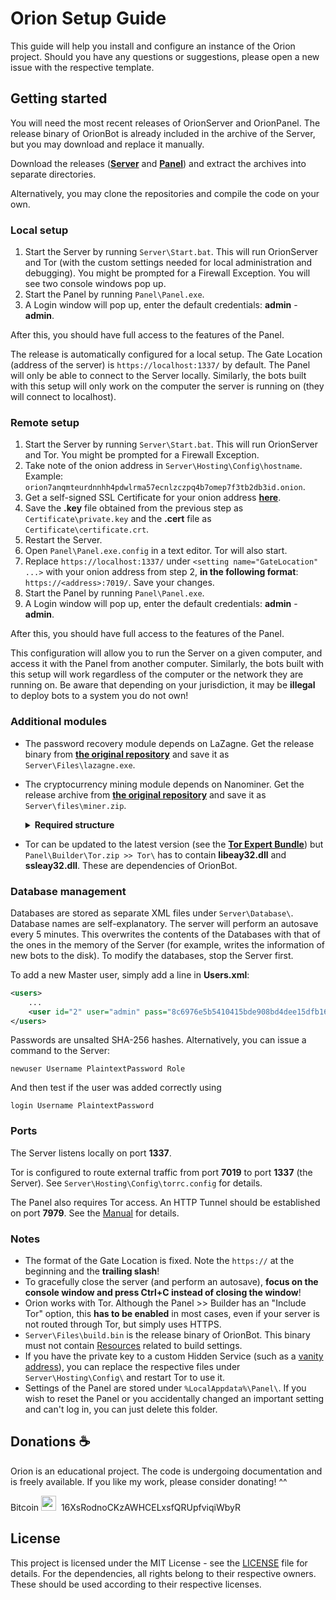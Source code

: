 ﻿# Orion Setup Guide
This guide will help you install and configure an instance of the Orion project. Should you have any questions or suggestions, please open a new issue with the respective template.

## Getting started
You will need the most recent releases of OrionServer and OrionPanel. The release binary of OrionBot is already included in the archive of the Server, but you may download and replace it manually.

Download the releases ([**Server**](https://github.com/Raffy27/OrionServer/releases) and [**Panel**](https://github.com/Raffy27/OrionPanel/releases)) and extract the archives into separate directories.

Alternatively, you may clone the repositories and compile the code on your own. 

### Local setup
1. Start the Server by running `Server\Start.bat`. This will run OrionServer and Tor (with the custom settings needed for local administration and debugging). You might be prompted for a Firewall Exception. You will see two console windows pop up.
2. Start the Panel by running `Panel\Panel.exe`.
3. A Login window will pop up, enter the default credentials: **admin** - **admin**.

After this, you should have full access to the features of the Panel.

The release is automatically configured for a local setup. The Gate Location (address of the server) is `https://localhost:1337/` by default. The Panel will only be able to connect to the Server locally. Similarly, the bots built with this setup will only work on the computer the server is running on (they will connect to localhost).

### Remote setup
1. Start the Server by running `Server\Start.bat`. This will run OrionServer and Tor. You might be prompted for a Firewall Exception. 
2. Take note of the onion address in `Server\Hosting\Config\hostname`. Example: `orion7anqmteurdnnhh4pdwlrma57ecnlzczpq4b7omep7f3tb2db3id.onion`.
3. Get a self-signed SSL Certificate for your onion address [**here**](https://www.selfsignedcertificate.com/).
4. Save the **.key** file obtained from the previous step as `Certificate\private.key` and the **.cert** file as `Certificate\certificate.crt`.
5. Restart the Server.
6. Open `Panel\Panel.exe.config` in a text editor. Tor will also start.
7. Replace `https://localhost:1337/` under `<setting name="GateLocation" ...>` with your onion address from step 2, **in the following format**: `https://<address>:7019/`. Save your changes.
8. Start the Panel by running `Panel\Panel.exe`.
9. A Login window will pop up, enter the default credentials: **admin** - **admin**.

After this, you should have full access to the features of the Panel.

This configuration will allow you to run the Server on a given computer, and access it with the Panel from another computer. Similarly, the bots built with this setup will work regardless of the computer or the network they are running on. Be aware that depending on your jurisdiction, it may be **illegal** to deploy bots to a system you do not own!

### Additional modules
* The password recovery module depends on LaZagne. Get the release binary from [**the original repository**](https://github.com/AlessandroZ/LaZagne/releases) and save it as `Server\Files\lazagne.exe`.
* The cryptocurrency mining module depends on Nanominer. Get the release archive from [**the original repository**](https://github.com/nanopool/nanominer/releases) and save it as `Server\files\miner.zip`. <details>
    <summary><b>Required structure</b></summary>
    
    ```txt
    miner.zip
    ├── nanominer.exe
    ├── config.ini
    └── ...
    ```
    The bot will replace the variable **%rigName%** (in **config.ini**) with a unique worker name.
</details>

* Tor can be updated to the latest version (see the [**Tor Expert Bundle**](https://www.torproject.org/download/tor/)) but `Panel\Builder\Tor.zip >> Tor\` has to contain **libeay32.dll** and **ssleay32.dll**. These are dependencies of OrionBot.

### Database management

Databases are stored as separate XML files under `Server\Database\`. Database names are self-explanatory.
The server will perform an autosave every 5 minutes. This overwrites the contents of the Databases with that of the ones in the memory of the Server (for example, writes the information of new bots to the disk). To modify the databases, stop the Server first.

To add a new Master user, simply add a line in **Users.xml**:
```xml
<users>
    ...
    <user id="2" user="admin" pass="8c6976e5b5410415bde908bd4dee15dfb167a9c873fc4bb8a81f6f2ab448a918" role="Master"/>
</users>
```
Passwords are unsalted SHA-256 hashes. Alternatively, you can issue a command to the Server:
```shell
newuser Username PlaintextPassword Role
```
And then test if the user was added correctly using
```shell
login Username PlaintextPassword
```

### Ports

The Server listens locally on port **1337**.

Tor is configured to route external traffic from port **7019** to port **1337** (the Server). See `Server\Hosting\Config\torrc.config` for details.

The Panel also requires Tor access. An HTTP Tunnel should be established on port **7979**. See the [Manual](https://2019.www.torproject.org/docs/tor-manual.html.en) for details.

### Notes
* The format of the Gate Location is fixed. Note the `https://` at the beginning and the **trailing slash**!
* To gracefully close the server (and perform an autosave), **focus on the console window and press Ctrl+C instead of closing the window**!
* Orion works with Tor. Although the Panel >> Builder has an "Include Tor" option, this **has to be enabled** in most cases, even if your server is not routed through Tor, but simply uses HTTPS.
* `Server\Files\build.bin` is the release binary of OrionBot. This binary must not contain [Resources](https://en.wikipedia.org/wiki/Resource_(Windows)) related to build settings.
* If you have the private key to a custom Hidden Service (such as a [vanity address](https://github.com/cathugger/mkp224o)), you can replace the respective files under `Server\Hosting\Config\` and restart Tor to use it.
* Settings of the Panel are stored under `%LocalAppdata%\Panel\`. If you wish to reset the Panel or you accidentally changed an important setting and can't log in, you can just delete this folder.

## Donations :coffee:

Orion is an educational project. The code is undergoing documentation and is freely available.
If you like my work, please consider donating! ^^

Bitcoin <img src="https://unpkg.com/simple-icons@latest/icons/bitcoin.svg" height="24" width="24">&nbsp;&nbsp;16XsRodnoCKzAWHCELxsfQRUpfviqiWbyR

## License
This project is licensed under the MIT License -  see the <a href="https://github.com/Raffy27/OrionServer/blob/master/LICENSE" target="_blank">LICENSE</a> file for details. For the dependencies, all rights belong to their respective owners. These should be used according to their respective licenses.
